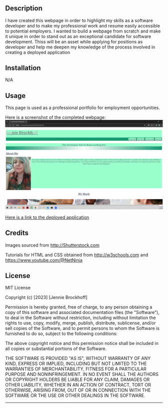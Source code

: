 # <Portfolio>

## Description

I have created this webpage in order to highlight my skills as a software developer and to make my professional work and resume easily accessible to potential employers. I wanted to build a webpage from scratch and make it unique in order to stand out as an exceptional candidate for software development. Thiss will be an asset while applying for positions as developer and help me deepen my knowledge of the process involved in creating a deployed application

## Installation

N/A

## Usage

This page is used as a professional portfolio for employment opportunities.

Here is a screenshot of the completed webpage:
![portfolio-screenshot](assets/images/portfolio-screenshot.png)

[Here is a link to the deployed application]()

## Credits

Images sourced from http://Shutterstock.com

Tutorials for HTML and CSS obtained from http://w3schools.com
and https://www.youtube.com/@NetNinja

## License

MIT License

Copyright (c) [2023] [Jennie Brockhoff]

Permission is hereby granted, free of charge, to any person obtaining a copy
of this software and associated documentation files (the "Software"), to deal
in the Software without restriction, including without limitation the rights
to use, copy, modify, merge, publish, distribute, sublicense, and/or sell
copies of the Software, and to permit persons to whom the Software is
furnished to do so, subject to the following conditions:

The above copyright notice and this permission notice shall be included in all
copies or substantial portions of the Software.

THE SOFTWARE IS PROVIDED "AS IS", WITHOUT WARRANTY OF ANY KIND, EXPRESS OR
IMPLIED, INCLUDING BUT NOT LIMITED TO THE WARRANTIES OF MERCHANTABILITY,
FITNESS FOR A PARTICULAR PURPOSE AND NONINFRINGEMENT. IN NO EVENT SHALL THE
AUTHORS OR COPYRIGHT HOLDERS BE LIABLE FOR ANY CLAIM, DAMAGES OR OTHER
LIABILITY, WHETHER IN AN ACTION OF CONTRACT, TORT OR OTHERWISE, ARISING FROM,
OUT OF OR IN CONNECTION WITH THE SOFTWARE OR THE USE OR OTHER DEALINGS IN THE
SOFTWARE.

---